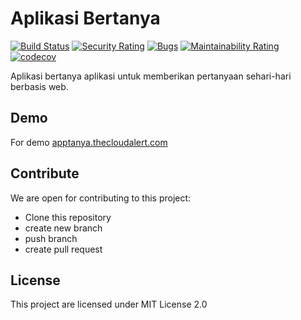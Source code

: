 # Aplikasi Bertanya
[![Build Status](https://travis-ci.com/drosanda/apptanya.svg?branch=main)](https://travis-ci.com/drosanda/apptanya) [![Security Rating](https://sonarcloud.io/api/project_badges/measure?project=drosanda_apptanya&metric=security_rating)](https://sonarcloud.io/dashboard?id=drosanda_apptanya) [![Bugs](https://sonarcloud.io/api/project_badges/measure?project=drosanda_apptanya&metric=bugs)](https://sonarcloud.io/dashboard?id=drosanda_apptanya) [![Maintainability Rating](https://sonarcloud.io/api/project_badges/measure?project=drosanda_apptanya&metric=sqale_rating)](https://sonarcloud.io/dashboard?id=drosanda_apptanya)  [![codecov](https://codecov.io/gh/drosanda/apptanya/branch/main/graph/badge.svg?token=CS2Y9O7PFT)](https://codecov.io/gh/drosanda/apptanya)





Aplikasi bertanya aplikasi untuk memberikan pertanyaan sehari-hari berbasis web.

## Demo
For demo [apptanya.thecloudalert.com](https://apptanya.thecloudalert.com)

## Contribute

We are open for contributing to this project:
- Clone this repository
- create new branch
- push branch
- create pull request


## License

This project are licensed under MIT License 2.0
